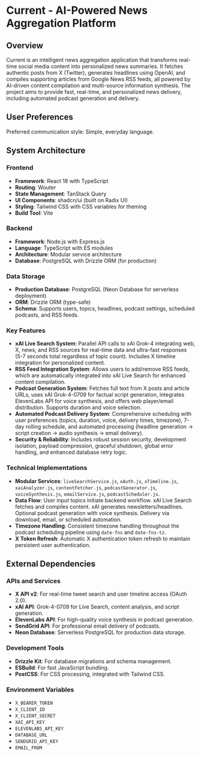 # Current - AI-Powered News Aggregation Platform

## Overview
Current is an intelligent news aggregation application that transforms real-time social media content into personalized news summaries. It fetches authentic posts from X (Twitter), generates headlines using OpenAI, and compiles supporting articles from Google News RSS feeds, all powered by AI-driven content compilation and multi-source information synthesis. The project aims to provide fast, real-time, and personalized news delivery, including automated podcast generation and delivery.

## User Preferences
Preferred communication style: Simple, everyday language.

## System Architecture

### Frontend
- **Framework**: React 18 with TypeScript
- **Routing**: Wouter
- **State Management**: TanStack Query
- **UI Components**: shadcn/ui (built on Radix UI)
- **Styling**: Tailwind CSS with CSS variables for theming
- **Build Tool**: Vite

### Backend
- **Framework**: Node.js with Express.js
- **Language**: TypeScript with ES modules
- **Architecture**: Modular service architecture
- **Database**: PostgreSQL with Drizzle ORM (for production)

### Data Storage
- **Production Database**: PostgreSQL (Neon Database for serverless deployment)
- **ORM**: Drizzle ORM (type-safe)
- **Schema**: Supports users, topics, headlines, podcast settings, scheduled podcasts, and RSS feeds.

### Key Features
- **xAI Live Search System**: Parallel API calls to xAI Grok-4 integrating web, X, news, and RSS sources for real-time data and ultra-fast responses (5-7 seconds total regardless of topic count). Includes X timeline integration for personalized content.
- **RSS Feed Integration System**: Allows users to add/remove RSS feeds, which are automatically integrated into xAI Live Search for enhanced content compilation.
- **Podcast Generation System**: Fetches full text from X posts and article URLs, uses xAI Grok-4-0709 for factual script generation, integrates ElevenLabs API for voice synthesis, and offers web player/email distribution. Supports duration and voice selection.
- **Automated Podcast Delivery System**: Comprehensive scheduling with user preferences (topics, duration, voice, delivery times, timezone), 7-day rolling schedule, and automated processing (headline generation → script creation → audio synthesis → email delivery).
- **Security & Reliability**: Includes robust session security, development isolation, payload compression, graceful shutdown, global error handling, and enhanced database retry logic.

### Technical Implementations
- **Modular Services**: `liveSearchService.js`, `xAuth.js`, `xTimeline.js`, `xaiAnalyzer.js`, `contentFetcher.js`, `podcastGenerator.js`, `voiceSynthesis.js`, `emailService.js`, `podcastScheduler.js`.
- **Data Flow**: User input topics initiate backend workflow. xAI Live Search fetches and compiles content. xAI generates newsletters/headlines. Optional podcast generation with voice synthesis. Delivery via download, email, or scheduled automation.
- **Timezone Handling**: Consistent timezone handling throughout the podcast scheduling pipeline using `date-fns` and `date-fns-tz`.
- **X Token Refresh**: Automatic X authentication token refresh to maintain persistent user authentication.

## External Dependencies

### APIs and Services
- **X API v2**: For real-time tweet search and user timeline access (OAuth 2.0).
- **xAI API**: Grok-4-0709 for Live Search, content analysis, and script generation.
- **ElevenLabs API**: For high-quality voice synthesis in podcast generation.
- **SendGrid API**: For professional email delivery of podcasts.
- **Neon Database**: Serverless PostgreSQL for production data storage.

### Development Tools
- **Drizzle Kit**: For database migrations and schema management.
- **ESBuild**: For fast JavaScript bundling.
- **PostCSS**: For CSS processing, integrated with Tailwind CSS.

### Environment Variables
- `X_BEARER_TOKEN`
- `X_CLIENT_ID`
- `X_CLIENT_SECRET`
- `XAI_API_KEY`
- `ELEVENLABS_API_KEY`
- `DATABASE_URL`
- `SENDGRID_API_KEY`
- `EMAIL_FROM`